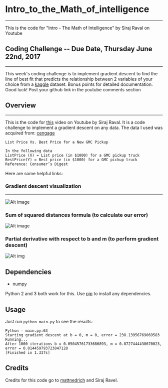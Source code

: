 # Intro_to_the_Math_of_intelligence

---

This is the code for "Intro - The Math of Intelligence" by Siraj Raval on Youtube

## Coding Challenge -- Due Date, Thursday June 22nd, 2017
---

This week's coding challenge is to implement gradient descent to find the line of best fit that predicts the relationship between 2 variables of your choice from a [kaggle](https://www.kaggle.com/datasets) dataset. Bonus points for detailed documentation. Good luck! Post your github link in the youtube comments section

## Overview

---

This is the code for [this](https://youtu.be/xRJCOz3AfYY) video on Youtube by Siraj Raval. It is a code challenge to implement a gradient descent on any data.  The data I used was acquired from: [cengage](http://college.cengage.com/mathematics/brase/understandable_statistics/7e/students/datasets/slr/frames/frame.html)


```
List Price Vs. Best Price for a New GMC Pickup

In the following data
ListPrice (X) = List price (in $1000) for a GMC pickup truck
BestPrice(Y) = Best price (in $1000) for a GMC pickup truck
Reference: Consumer’s Digest

```


Here are some helpful links:

### Gradient descent visualization
---

![Alt image](https://raw.githubusercontent.com/mattnedrich/GradientDescentExample/master/gradient_descent_example.gif?raw="gdv")

### Sum of squared distances formula (to calculate our error)

![Alt image](https://spin.atomicobject.com/wp-content/uploads/linear_regression_error1.png?raw="sos")

### Partial derivative with respect to b and m (to perform gradient descent)

![Alt img](https://spin.atomicobject.com/wp-content/uploads/linear_regression_gradient1.png?raw="partial")

## Dependencies

- numpy

Python 2 and 3 both work for this. Use [pip](https://pip.pypa.io/en/stable/) to install any dependencies.

## Usage

Just run `python main.py` to see the results:

```
Python - main.py:63
Starting gradient descent at b = 0, m = 0, error = 238.13956769069583
Running...
After 1000 iterations b = 0.05045761733686893, m = 0.8727444438670023, error = 0.014459793723847128
[Finished in 1.337s]

```

## Credits

Credits for this code go to [mattnedrich](https://github.com/mattnedrich) and Siraj Ravel.
